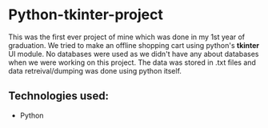 # Python-tkinter-project

This was the first ever project of mine which was done in my 1st year of graduation.
We tried to make an offline shopping cart using python's <b>tkinter</b> UI module. No databases were used as we didn't have any about databases when we were working on this project. The data was stored in .txt files and data retreival/dumping was done using python itself.

## Technologies used:
<ul>
  <li>Python</li>
</ul>
